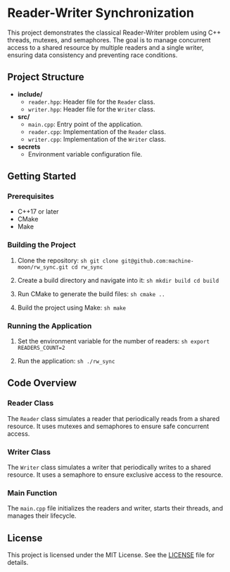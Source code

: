 # Reader-Writer Synchronization

This project demonstrates the classical Reader-Writer problem using C++ threads, mutexes, and semaphores. The goal is to manage concurrent access to a shared resource by multiple readers and a single writer, ensuring data consistency and preventing race conditions.

## Project Structure

- **include/**
    - `reader.hpp`: Header file for the `Reader` class.
    - `writer.hpp`: Header file for the `Writer` class.
- **src/**
    - `main.cpp`: Entry point of the application.
    - `reader.cpp`: Implementation of the `Reader` class.
    - `writer.cpp`: Implementation of the `Writer` class.
- **secrets**
    - Environment variable configuration file.

## Getting Started

### Prerequisites

- C++17 or later
- CMake
- Make

### Building the Project

1. Clone the repository:
        ```sh
        git clone git@github.com:machine-moon/rw_sync.git
        cd rw_sync
        ```

2. Create a build directory and navigate into it:
        ```sh
        mkdir build
        cd build
        ```

3. Run CMake to generate the build files:
        ```sh
        cmake ..
        ```

4. Build the project using Make:
        ```sh
        make
        ```

### Running the Application

1. Set the environment variable for the number of readers:
        ```sh
        export READERS_COUNT=2
        ```

2. Run the application:
        ```sh
        ./rw_sync
        ```

## Code Overview

### Reader Class

The `Reader` class simulates a reader that periodically reads from a shared resource. It uses mutexes and semaphores to ensure safe concurrent access.

### Writer Class

The `Writer` class simulates a writer that periodically writes to a shared resource. It uses a semaphore to ensure exclusive access to the resource.

### Main Function

The `main.cpp` file initializes the readers and writer, starts their threads, and manages their lifecycle.

## License

This project is licensed under the MIT License. See the [LICENSE](LICENSE) file for details.

